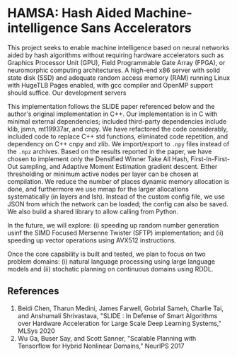 # HAMSA: Hash Aided Machine-intelligence Sans Accelerators

This project seeks to enable machine intelligence based on neural networks
aided by hash algorithms without requiring hardware accelerators such as
Graphics Processor Unit (GPU), Field Programmable Gate Array (FPGA), or
neuromorphic computing architectures. A high-end x86 server with solid state
disk (SSD) and adequate random access memory (RAM) running Linux with HugeTLB
Pages enabled, with gcc compiler and OpenMP support should suffice. Our development
servers 

This implementation follows the SLIDE paper referenced below and the author's
original implementation in C++.  Our implementation is in C with minimal external 
dependencies; included third-party dependencies include klib, jsmn, mt19937ar, 
and cnpy.  We have refactored the code considerably, included code to replace 
C++ std functions, eliminated code repetition, and dependency on C++ cnpy and 
zlib. We import/export to `.npy` files instead of the `.npz` archives. Based
on the results reported in the paper, we have chosen to implement only the
Densified Winner Take All Hash, First-In-First-Out sampling, and Adaptive
Moment Estimation gradient descent. Either thresholding or minimum active nodes
per layer can be chosen at compilation. We reduce the number of places dynamic
memory allocation is done, and furthermore we use mmap for the larger
allocations systematically (in layers and lsh).  Instead of the custom config 
file, we use JSON from which the network can be loaded; the config can also be
saved.  We also build a shared library to allow calling from Python.

In the future, we will explore: (i) speeding up random number generation usinf
the SIMD Focused Mersenne Twister (SFTP) implementation; and (ii) speeding up
vector operations using AVX512 instructions.

Once the core capability is built and tested, we plan to focus on two problem
domains: (i) natural language processing using large language models and (ii)
stochatic planning on continuous domains using RDDL.

## References
   1. Beidi Chen, Tharun Medini, James Farwell, Gobrial Sameh, Charlie Tai, and Anshumali Shrivastava, "SLIDE : In Defense of Smart Algorithms over Hardware Acceleration for Large Scale Deep Learning Systems," MLSys 2020
   2. Wu Ga, Buser Say, and Scott Sanner, "Scalable Planning with Tensorflow for Hybrid Nonlinear Domains," NeurIPS 2017
